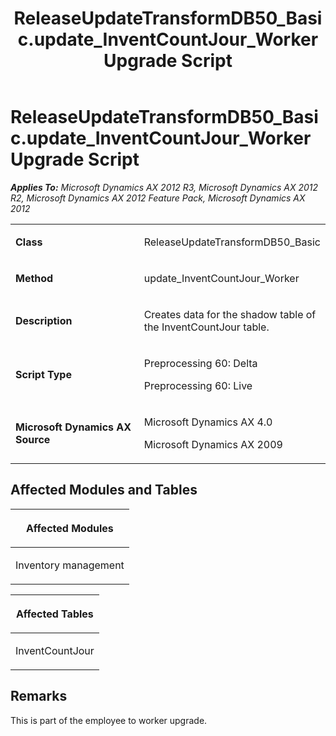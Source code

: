 ﻿---
title: ReleaseUpdateTransformDB50_Basic.update_InventCountJour_Worker Upgrade Script
TOCTitle: ReleaseUpdateTransformDB50_Basic.update_InventCountJour_Worker Upgrade Script
ms:assetid: a687d2b5-34ae-c243-3207-32780b07dedb
ms:mtpsurl: https://msdn.microsoft.com/en-us/library/JJ736846(v=AX.60)
ms:contentKeyID: 49710277
ms.date: 05/18/2015
mtps_version: v=AX.60
---

# ReleaseUpdateTransformDB50\_Basic.update\_InventCountJour\_Worker Upgrade Script 


_**Applies To:** Microsoft Dynamics AX 2012 R3, Microsoft Dynamics AX 2012 R2, Microsoft Dynamics AX 2012 Feature Pack, Microsoft Dynamics AX 2012_

<table>
<colgroup>
<col style="width: 50%" />
<col style="width: 50%" />
</colgroup>
<tbody>
<tr class="odd">
<td><p><strong>Class</strong></p></td>
<td><p>ReleaseUpdateTransformDB50_Basic</p></td>
</tr>
<tr class="even">
<td><p><strong>Method</strong></p></td>
<td><p>update_InventCountJour_Worker</p></td>
</tr>
<tr class="odd">
<td><p><strong>Description</strong></p></td>
<td><p>Creates data for the shadow table of the InventCountJour table.</p></td>
</tr>
<tr class="even">
<td><p><strong>Script Type</strong></p></td>
<td><p>Preprocessing 60: Delta</p>
<p>Preprocessing 60: Live</p></td>
</tr>
<tr class="odd">
<td><p><strong>Microsoft Dynamics AX Source</strong></p></td>
<td><p>Microsoft Dynamics AX 4.0</p>
<p>Microsoft Dynamics AX 2009</p></td>
</tr>
</tbody>
</table>


## Affected Modules and Tables

<table>
<colgroup>
<col style="width: 100%" />
</colgroup>
<thead>
<tr class="header">
<th><p>Affected Modules</p></th>
</tr>
</thead>
<tbody>
<tr class="odd">
<td><p>Inventory management</p></td>
</tr>
</tbody>
</table>


<table>
<colgroup>
<col style="width: 100%" />
</colgroup>
<thead>
<tr class="header">
<th><p>Affected Tables</p></th>
</tr>
</thead>
<tbody>
<tr class="odd">
<td><p>InventCountJour</p></td>
</tr>
</tbody>
</table>


## Remarks

This is part of the employee to worker upgrade.

  


